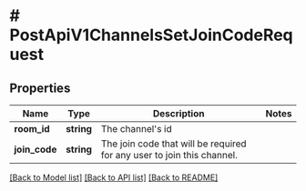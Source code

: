 # # PostApiV1ChannelsSetJoinCodeRequest

## Properties

Name | Type | Description | Notes
------------ | ------------- | ------------- | -------------
**room_id** | **string** | The channel&#39;s id |
**join_code** | **string** | The join code that will be required for any user to join this channel. |

[[Back to Model list]](../../README.md#models) [[Back to API list]](../../README.md#endpoints) [[Back to README]](../../README.md)

